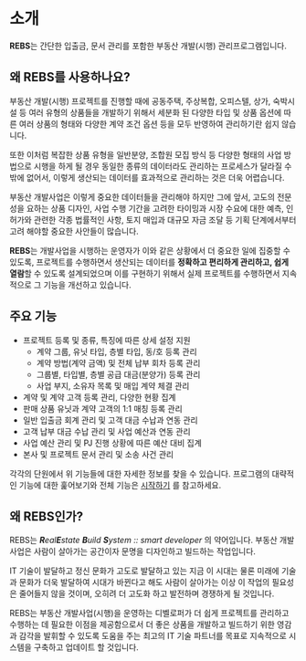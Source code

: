 # 소개

**REBS**는 간단한 입출금, 문서 관리를 포함한 부동산 개발(시행) 관리프로그램입니다.

## 왜 REBS를 사용하나요?

부동산 개발(시행) 프로젝트를 진행할 때에 공동주택, 주상복합, 오피스텔, 상가, 숙박시설 등 여러 유형의 상품들을 개발하기
위해서 세분화 된 다양한 타입 및 상품 옵션에 따른 여러 상품의 형태와 다양한 계약 조건 옵션 등을 모두 반영하여 관리하기란 쉽지 않습니다.

또한 이처럼 복잡한 상품 유형을 일반분양, 조합원 모집 방식 등 다양한 형태의 사업 방법으로 시행을 하게 될 경우
동일한 종류의 데이터라도 관리하는 프로세스가 달라질 수밖에 없어서, 이렇게 생산되는 데이터를 효과적으로
관리하는 것은 더욱 어렵습니다.

부동산 개발사업은 이렇게 중요한 데이터들을 관리해야 하지만 그에 앞서, 고도의 전문성을 요하는 상품 디자인,
사업 수행 기간을 고려한 타이밍과 시장 수요에 대한 예측, 인허가와 관련한 각종 법률적인 사항, 토지 매입과 대규모 자금 조달
등 기획 단계에서부터 고려 해야할 중요한 사안들이 많습니다.

**REBS**는 개발사업을 시행하는 운영자가 이와 같은 상황에서 더 중요한 일에 집중할 수 있도록,
프로젝트를 수행하면서 생산되는 데이터를 **정확하고 편리하게 관리하고, 쉽게 열람**할 수 있도록 설계되었으며 이를
구현하기 위해서 실제 프로젝트를 수행하면서 지속적으로 그 기능을 개선하고 있습니다.

## 주요 기능

- 프로젝트 등록 및 종류, 특징에 따른 상세 설정 지원
    - 계약 그룹, 유닛 타입, 층별 타입, 동/호 등록 관리
    - 계약 방법(계약 금액) 및 전체 납부 회차 등록 관리
    - 그룹별, 타입별, 층별 공급 대금(분양가) 등록 관리
    - 사업 부지, 소유자 목록 및 매입 계약 체결 관리
- 계약 및 계약 고객 등록 관리, 다양한 현황 집계
- 판매 상품 유닛과 계약 고객의 1:1 매칭 등록 관리
- 일반 입출금 회계 관리 및 고객 대금 수납과 연동 관리
- 고객 납부 대금 수납 관리 및 사업 예산과 연동 관리
- 사업 예산 관리 및 PJ 진행 상황에 따른 예산 대비 집계
- 본사 및 프로젝트 문서 관리 및 소송 사건 관리

각각의 단원에서 위 기능들에 대한 자세한 정보를 찾을 수 있습니다. 프로그램의 대략적인 기능에 대한 훑어보기와 전체 기능은
[시작하기](/intro/getting-started) 를 참고하세요.

## 왜 REBS인가?

REBS는 _**R**eal**E**state **B**uild **S**ystem :: smart developer_ 의 약어입니다. 부동산 개발 사업은 사람이 살아가는
공간이자 문명을 디자인하고 빌드하는 작업입니다.

IT 기술이 발달하고 정신 문화가 고도로 발달하고 있는 지금 이 시대는 물론 미래에 기술과 문화가 더욱 발달하여 시대가 바뀐다고
해도 사람이 살아가는 이상 이 작업의 필요성은 줄어들지 않을 것이며, 오히려 더 고도화 하고 발전하며 경쟁하게 될 것입니다.

REBS는 부동산 개발사업(시행)을 운영하는 디벨로퍼가 더 쉽게 프로젝트를 관리하고 수행하는 데 필요한
이점을 제공함으로서 더 좋은 상품을 개발하고 빌드하기 위한 영감과 감각을 발휘할 수 있도록 도움을 주는
최고의 IT 기술 파트너를 목표로 지속적으로 시스템을 구축하고 업데이트 할 것입니다.
